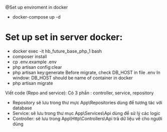 @Set up enviroment in docker

- docker-compose up -d

# Set up set in server docker:
- docker exec -it hb_future_base_php_1 bash
- composer install
- cp .env.example .env
- php artisan config:clear
- php artisan key:generate
Before migrate, check DB_HOST in file .env
    In window: DB_HOST should be name of container in docker
- php artisan migrate

Viết code (Repo and service): 
Có 3 phần : controller, service, repository
- Repository sẽ lưu trong thư mực App\Repositories dùng để tương tác với database
- Service: sẽ lưu trong thư mục App\Services\Api dùng để sử lý các logic 
- Controller: sẽ lưu trong App\Http\Controllers\Api trả dữ liệu về cho người dùng 

